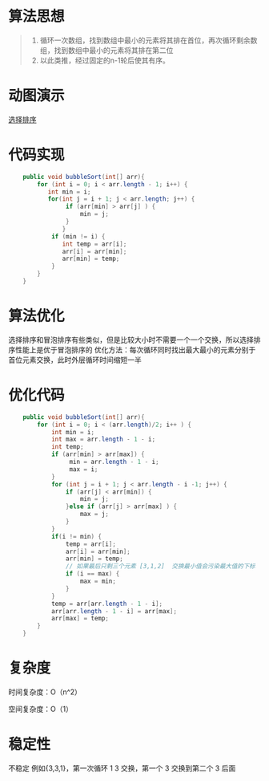 #  算法思想

> 1. 循环一次数组，找到数组中最小的元素将其排在首位，再次循环剩余数组，找到数组中最小的元素将其排在第二位
> 2. 以此类推，经过固定的n-1轮后使其有序。   

#  动图演示

[选择排序](../img/选择排序.gif)

#  代码实现
```java
    public void bubbleSort(int[] arr){          
        for (int i = 0; i < arr.length - 1; i++) {
           int min = i;
           for(int j = i + 1; j < arr.length; j++) {
                if (arr[min] > arr[j] ) {
                    min = j;
                }
               }
            if (min != i) {
               int temp = arr[i];
               arr[i] = arr[min];
               arr[min] = temp;
            }
        }
    }
```

# 算法优化

选择排序和冒泡排序有些类似，但是比较大小时不需要一个一个交换，所以选择排序性能上是优于冒泡排序的
优化方法：每次循环同时找出最大最小的元素分别于首位元素交换，此时外层循环时间缩短一半

# 优化代码

```java
    public void bubbleSort(int[] arr){       
        for (int i = 0; i < (arr.length)/2; i++ ) {
            int min = i;
            int max = arr.length - 1 - i;
            int temp;
            if (arr[min] > arr[max]) {
                 min = arr.length - 1 - i;
                 max = i;
            }
            for (int j = i + 1; j < arr.length - i -1; j++) {
                if (arr[j] < arr[min]) {
                    min = j;
                }else if (arr[j] > arr[max] ) {
                    max = j;
                }
            }
            if(i != min) {
                temp = arr[i];
                arr[i] = arr[min];
                arr[min] = temp;
                // 如果最后只剩三个元素 [3,1,2]  交换最小值会污染最大值的下标
                if (i == max) {
                    max = min;
                }
            }
            temp = arr[arr.length - 1 - i];
            arr[arr.length - 1 - i] = arr[max];
            arr[max] = temp;
        }
    }
```

# 复杂度

时间复杂度：O（n^2）

空间复杂度：O（1）

# 稳定性

不稳定
例如{3,3,1}，第一次循环  1 3 交换，第一个 3 交换到第二个 3 后面  